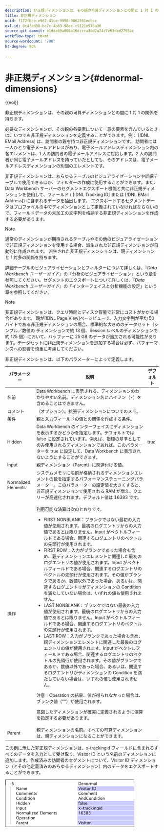 ```yaml
---
description: 非正規ディメンションは、その親の可算ディメンションとの間に 1 対 1 の関係を持ちます。
title: 非正規ディメンション
uuid: f172fbce-e967-41ce-9958-9062561ecbcc
exl-id: 0c4fad38-bc7c-4b63-98ec-c9121e576a36
source-git-commit: b1dda69a606a16dccca30d2a74c7e63dbd27936c
workflow-type: tm+mt
source-wordcount: '790'
ht-degree: 90%

---
```


# 非正規ディメンション{#denormal-dimensions}

{{eol}}

非正規ディメンションは、その親の可算ディメンションとの間に 1 対 1 の関係を持ちます。

必要なディメンションが、その親の各要素について一意の要素を含んでいるときは、いつでも非正規ディメンションを定義することができます。例： [!DNL EMail Address] は、訪問者の親を持つ非正規ディメンションです。 訪問者には一人ひとり電子メールアドレスがあり、電子メールアドレスディメンション内の各エレメントは、1 人の訪問者の電子メールアドレスに対応します。2 人の訪問者が同じ電子メールアドレスを持っていたとしても、そのアドレスは、電子メールアドレスディメンションの別個のエレメントです。

非正規ディメンションは、あらゆるテーブルのビジュアライゼーションや詳細テーブルで使用できるほか、フィルターの作成に使用することができます。また、Data Workbench サーバーのセグメントエクスポート機能と共に非正規ディメンションを使用して、フィールド ( [!DNL Tracking ID] または [!DNL EMail Address]) に含まれるデータを抽出します。 エクスポートするセグメントデータはプロファイルの中でディメンションとして定義されていなければならないので、フィールドデータの未加工の文字列を格納する非正規ディメンションを作成する必要があります。

>[!NOTE]
>
>通常のディメンションが期待されるテーブルやその他のビジュアライゼーションで非正規ディメンションを使用する場合、派生された非正規ディメンションが自動的に作成されます。 派生された非正規ディメンションは、親ディメンションと 1 対多の関係を持ちます。

詳細テーブルのビジュアライゼーションとフィルターについて詳しくは、『*Data Workbench ユーザーガイド*』の「分析のビジュアライゼーション」という章を参照してください。セグメントのエクスポートについて詳しくは、『*Data Workbench ユーザーガイド*』の「インターフェイスと分析機能の設定」という章を参照してください。

>[!NOTE]
>
>非正規ディメンションは、クエリ時間とディスク容量で非常にコストがかかる場合があります。 親が[!DNL Page View]ページビューで、入力文字列が平均 50 バイトである非正規ディメンションの場合、標準的な大きめのデータセット（シンプル／数値の ディメンションで約 13 個、Session レベルのディメンションで約 125 個）において、バッファーに 25 GB のデータが追加される可能性があります。データセットに非正規ディメンションを追加する場合は必ず、パフォーマンスへの影響を慎重に考慮してください。

非正規ディメンションは、以下のパラメーターによって定義します。

<table id="table_532AD791E39B4CF296FFA1C33FB8302E"> 
 <thead> 
  <tr> 
   <th colname="col1" class="entry"> パラメーター </th> 
   <th colname="col2" class="entry"> 説明 </th> 
   <th colname="col3" class="entry"> デフォルト </th> 
  </tr> 
 </thead>
 <tbody> 
  <tr> 
   <td colname="col1"> 名前 </td> 
   <td colname="col2"> Data Workbench に表示される、ディメンションのわかりやすい名前。ディメンション名にハイフン（-）を含めることはできません。 </td> 
   <td colname="col3"> </td> 
  </tr> 
  <tr> 
   <td colname="col1"> コメント </td> 
   <td colname="col2"> （オプション）。拡張ディメンションについてのメモ。 </td> 
   <td colname="col3"> </td> 
  </tr> 
  <tr> 
   <td colname="col1"> 条件 </td> 
   <td colname="col2"> 親と入力フィールドの値との関係を作成する条件。 </td> 
   <td colname="col3"> </td> 
  </tr> 
  <tr> 
   <td colname="col1"> Hidden </td> 
   <td colname="col2"> Data Workbench のインターフェイスにディメンションを表示するかどうかを指定します。デフォルトでは false に設定されています。例えば、指標の基準としてのみ使用されるディメンションであれば、このパラメーターを true に設定して、Data Workbench に表示されないようにすることができます。 </td> 
   <td colname="col3"> true </td> 
  </tr> 
  <tr> 
   <td colname="col1"> Input </td> 
   <td colname="col2"> 親ディメンション（Parent）に関連付ける値。 </td> 
   <td colname="col3"> </td> 
  </tr> 
  <tr> 
   <td colname="col1"> Normalized Elements </td> 
   <td colname="col2"> システムメモリに名前が格納されるディメンションエレメントの数を指定するパフォーマンスチューニングパラメーター。このパラメーターの設定値を大きくすると、非正規ディメンションで使用される RAM が増え、クエリーが高速化されます。デフォルト値は 16383 です。 </td> 
   <td colname="col3"> </td> 
  </tr> 
  <tr> 
   <td colname="col1"> 操作 </td> 
   <td colname="col2"> <p>利用可能な演算は次のとおりです。 </p> <p> 
     <ul id="ul_CCDC45838A3941BD949B6D21EA0492B3"> 
      <li id="li_F33898192A82437692B5C15684EFCF64"> FIRST NONBLANK：ブランクではない最初の入力値が使用されます。最初のログエントリからの入力値であるとは限りません。<span class="wintitle">Input</span> がベクトルフィールドである場合、関連するログエントリのベクトルの先頭行が使用されます。 </li> 
      <li id="li_4ADD0A368BB74B64AD29126C8E7B333F"> FIRST ROW：入力がブランクであった場合も含め、親ディメンションエレメントに関連した最初のログエントリの値が使用されます。<span class="wintitle">Input</span> がベクトルフィールドである場合、関連するログエントリのベクトルの先頭行が使用されます。その値がブランクであるか、数値以外であった場合、あるいは、関連するログエントリがディメンションの Condition を満たしていない場合は、いずれの値も使用されません。 </li> 
      <li id="li_C93CA22ADA634F21A6488BB3BEE7CB23"> LAST NONBLANK：ブランクではない最後の入力値が使用されます。最後のログエントリからの入力値であるとは限りません。<span class="wintitle">Input</span> がベクトルフィールドである場合、関連するログエントリのベクトルの先頭行が使用されます。 </li> 
      <li id="li_2FFE585521B14FE5ABBF66AAC47F22C4"> LAST ROW：入力がブランクであった場合も含め、親ディメンションエレメントに関連した最後のログエントリの値が使用されます。<span class="wintitle">Input</span> がベクトルフィールドである場合、関連するログエントリのベクトルの先頭行が使用されます。その値がブランクであるか、数値以外であった場合、あるいは、関連するログエントリがディメンションの Condition を満たしていない場合は、いずれの値も使用されません。 </li> 
     </ul> </p> <p> <p>注意：Operation の結果、値が得られなかった場合は、ブランク値（""）が使用されます。 </p> </p> <p> 意図したディメンションが確実に定義されるように演算を指定する必要があります。 </p> </td> 
   <td colname="col3"> </td> 
  </tr> 
  <tr> 
   <td colname="col1"> Parent </td> 
   <td colname="col2"> 親ディメンションの名前。すべての可算ディメンションは、親ディメンションになることができます。 </td> 
   <td colname="col3"> </td> 
  </tr> 
 </tbody> 
</table>

この例に示した非正規ディメンションは、x-trackingid フィールドに含まれるすべてのデータを入力として受け取り、Visitor ID という名前のディメンションに追加します。作成済みの訪問者のセグメントについて、Visitor ID ディメンション（とその他定義済みのあらゆるディメンション）内のデータをエクスポートすることができます。

![](assets/cfg_Transformation_Dim_Denormal.png)
